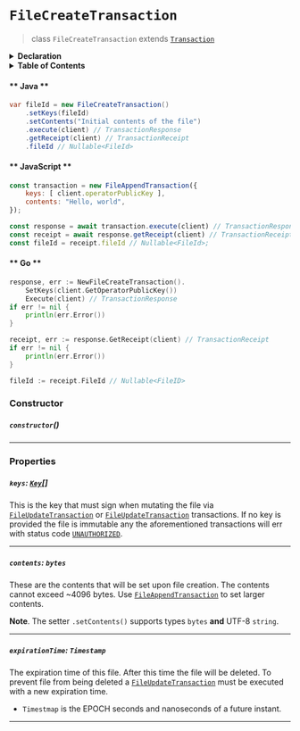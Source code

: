 # `FileCreateTransaction`

> class `FileCreateTransaction` extends [`Transaction`](reference/core/Transaction.md)

<details>
<summary><b>Declaration</b></summary>

```typescript
class FileCreateTransaction extends Transaction {
    /* property */ keys?: Key[];

    /* property */ contents?: bytes;

    /* property */ expirationTime?: Timestamp;
}
```

</details>

<details>
<summary><b>Table of Contents</b></summary>

| Item | Java | JavaScript | Go
| - | - | - | - |
| [`keys`](#keys-key) | ✅ | ✅ | ✅
| [`contents`](#contents-bytes) | ✅ | ✅ | ✅
| [`expirationTime`](#expirationtime-timestamp) | ✅ | ✅ | ✅

</details>

<!-- tabs:start -->

#### ** Java **

```java
var fileId = new FileCreateTransaction()
    .setKeys(fileId)
    .setContents("Initial contents of the file")
    .execute(client) // TransactionResponse
    .getReceipt(client) // TransactionReceipt
    .fileId // Nullable<FileId>
```

#### ** JavaScript **

```javascript
const transaction = new FileAppendTransaction({
    keys: [ client.operatorPublicKey ],
    contents: "Hello, world",
});

const response = await transaction.execute(client) // TransactionResponse;
const receipt = await response.getReceipt(client) // TransactionReceipt;
const fileId = receipt.fileId // Nullable<FileId>;
```

#### ** Go **

```go
response, err := NewFileCreateTransaction().
    SetKeys(client.GetOperatorPublicKey())
    Execute(client) // TransactionResponse
if err != nil {
    println(err.Error())
}

receipt, err := response.GetReceipt(client) // TransactionReceipt
if err != nil {
    println(err.Error())
}

fileId := receipt.FileId // Nullable<FileID>
```

<!-- tabs:end -->

### Constructor

##### `constructor`()

---

### Properties

##### `keys`: [`Key`](reference/cryptography/Key.md)[]

This is the key that must sign when mutating the file via [`FileUpdateTransaction`](reference/file/FileUpdateTransaction.md)
or [`FileUpdateTransaction`](reference/file/FileUpdateTransaction.md) transactions.
If no key is provided the file is immutable any the aforementioned transactions will
err with status code [`UNAUTHORIZED`](reference/Status.md#UNAUTHORIZED).

---

##### `contents`: `bytes`

These are the contents that will be set upon file creation. The contents cannot
exceed ~4096 bytes. Use [`FileAppendTransaction`](refernce/file/FileAppendTransaction.md)
to set larger contents.

**Note**. The setter `.setContents()` supports types `bytes` **and** UTF-8 `string`.

---

##### `expirationTime`: `Timestamp`

The expiration time of this file. After this time the file will be deleted. To
prevent file from being deleted a [`FileUpdateTransaction`](reference/file/FileUpdateTransaction.md) must be executed with a new expiration time.

- `Timestmap` is the EPOCH seconds and nanoseconds of a future instant.

---
